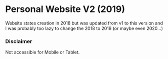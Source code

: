 # Personal Website V2 (2019)

Website states creation in 2018 but was updated from v1 to this version and I was probably too lazy to change the 2018 to 2019 (or maybe even 2020...)

### Disclaimer
Not accessible for Mobile or Tablet.

